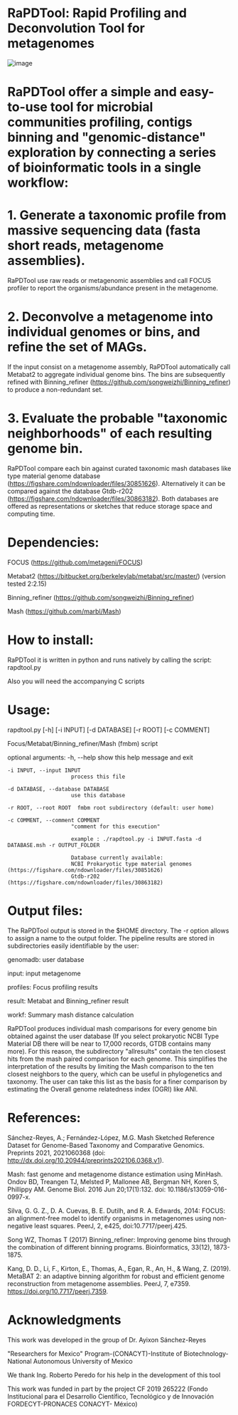 # RaPDTool: Rapid Profiling and Deconvolution Tool for metagenomes

![image](https://user-images.githubusercontent.com/42699236/138326365-ee9d2440-dc2c-48a9-9b13-ea2bccf0eea1.png)


# RaPDTool offer a simple and easy-to-use tool for microbial communities profiling, contigs binning and "genomic-distance" exploration by connecting a series of bioinformatic tools in a single workflow:

# 1. Generate a taxonomic profile from massive sequencing data (fasta short reads, metagenome assemblies).

RaPDTool use raw reads or metagenomic assemblies and call FOCUS profiler to report the organisms/abundance present in the metagenome.


# 2. Deconvolve a metagenome into individual genomes or bins, and refine the set of MAGs.

If the input consist on a metagenome assembly, RaPDTool automatically call Metabat2  to aggregate individual genome bins. The bins are subsequently refined with Binning_refiner
(https://github.com/songweizhi/Binning_refiner) to produce a non-redundant set.

# 3. Evaluate the probable "taxonomic neighborhoods" of each resulting genome bin.

RaPDTool compare each bin against curated taxonomic mash databases like type material genome database (https://figshare.com/ndownloader/files/30851626). Alternatively it can be compared against the database Gtdb-r202 (https://figshare.com/ndownloader/files/30863182). Both databases are offered as representations or sketches that reduce
storage space and computing time.

# Dependencies:

FOCUS (https://github.com/metageni/FOCUS)

Metabat2 (https://bitbucket.org/berkeleylab/metabat/src/master/) (version tested 2:2.15)

Binning_refiner (https://github.com/songweizhi/Binning_refiner)

Mash  (https://github.com/marbl/Mash)

# How to install:
RaPDTool it is written in python and runs natively by calling the script:
  rapdtool.py
  
  Also you will need the accompanying C scripts
  
# Usage: 
  rapdtool.py [-h] [-i INPUT] [-d DATABASE] [-r ROOT] [-c COMMENT]

  Focus/Metabat/Binning_refiner/Mash (fmbm) script

  optional arguments:
    -h, --help            show this help message and exit
    
    -i INPUT, --input INPUT
                        process this file
                        
    -d DATABASE, --database DATABASE
                        use this database
                        
    -r ROOT, --root ROOT  fmbm root subdirectory (default: user home)
    
    -c COMMENT, --comment COMMENT
                        "comment for this execution"
                        
                        example : ./rapdtool.py -i INPUT.fasta -d DATABASE.msh -r OUTPUT_FOLDER
                        
                        Database currently available:
                        NCBI Prokaryotic type material genomes (https://figshare.com/ndownloader/files/30851626)
                        Gtdb-r202 (https://figshare.com/ndownloader/files/30863182) 
                        
# Output files:

The RaPDTool output is stored in the $HOME directory. The -r option allows to assign a name to the output folder.
The pipeline results are stored in subdirectories easily identifiable by the user: 

genomadb: user database 

input: input metagenome

profiles: Focus profiling results 

result: Metabat and Binning_refiner result

workf: Summary mash distance calculation

RaPDTool produces individual mash comparisons for every genome bin obtained against the user database (If you select prokaryotic NCBI Type Material DB there will be near to 17,000 records, GTDB contains many more). For this reason, the subdirectory "allresults" contain the ten closest hits from the mash paired comparison for each genome. This simplifies the interpretation of the results by limiting the Mash comparison to the ten closest neighbors to the query, which can be useful in phylogenetics and taxonomy. The user can take this list as the basis for a finer comparison by estimating the Overall genome relatedness index (OGRI) like ANI.

# References:

Sánchez-Reyes, A.; Fernández-López, M.G. Mash Sketched Reference Dataset for Genome-Based Taxonomy and Comparative Genomics. Preprints 2021, 2021060368 (doi: http://dx.doi.org/10.20944/preprints202106.0368.v1).

Mash: fast genome and metagenome distance estimation using MinHash. Ondov BD, Treangen TJ, Melsted P, Mallonee AB, Bergman NH, Koren S, Phillippy AM. Genome Biol. 2016 Jun 20;17(1):132. doi: 10.1186/s13059-016-0997-x.

Silva, G. G. Z., D. A. Cuevas, B. E. Dutilh, and R. A. Edwards, 2014: FOCUS: an alignment-free model to identify organisms in metagenomes using non-negative least squares. PeerJ, 2, e425, doi:10.7717/peerj.425.

Song WZ, Thomas T (2017) Binning_refiner: Improving genome bins through the combination of different binning programs. Bioinformatics, 33(12), 1873-1875. 

Kang, D. D., Li, F., Kirton, E., Thomas, A., Egan, R., An, H., & Wang, Z. (2019). MetaBAT 2: an adaptive binning algorithm for robust and efficient genome reconstruction from metagenome assemblies. PeerJ, 7, e7359. https://doi.org/10.7717/peerj.7359.

# Acknowledgments

This work was developed in the group of Dr. Ayixon Sánchez-Reyes

  "Researchers for Mexico" Program-(CONACYT)-Institute of Biotechnology-National Autonomous University of Mexico
  
We thank Ing. Roberto Peredo for his help in the development of this tool

This work was funded in part by the project CF 2019 265222 (Fondo Institucional para el Desarrollo Científico, Tecnológico y de Innovación FORDECYT-PRONACES CONACYT- México)

